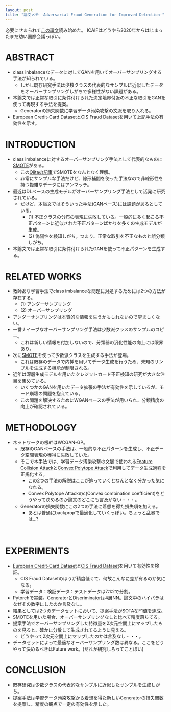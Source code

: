 ```yaml
---
layout: post
title: "論文メモ -Adversarial Fraud Generation for Improved Detection-"
---
```


必要にせまられて[この論文](https://dl.acm.org/doi/abs/10.1145/3533271.3561723)読み始めた。
ICAIFはどうやら2020年からはじまったまだ幼い国際会議っぽい。

# ABSTRACT
* class inbalanceなデータに対してGANを用いてオーバーサンプリングする手法が知られている。
  * しかし既存研究手法は少数クラスの代表的なサンプルに近似したデータをオーバーサンプリングしがちで多様性がない課題がある。
* 本論文では正常な取引に条件付けられた決定境界付近の不正な取引をGANを使って再現する手法を提案。
  * Generatorの損失関数に学習データ汚染攻撃の文脈を取り入れる。
* European Credit-Card DatasetとCIS Fraud Datasetを用いて上記手法の有効性を示す。

# INTRODUCTION
* class imbalanceに対するオーバーサンプリング手法として代表的なものに[SMOTE](https://www.jair.org/index.php/jair/article/view/10302)がある。
  * この[Qiitaの記事](https://qiita.com/eigs/items/8ae0970afe188a1124d1)でSMOTEをなんとなく理解。
  * 非常にサンプルな手法だけど、線形補間を使った手法なので非線形性を持つ複雑なデータにはアンマッチ。
* 最近はDLベースの生成モデルがオーバーサンプリング手法として活発に研究されている。
  * だけど、本論文ではそういった手法(GANベース)には課題があるとしている。
    * (1) 不正クラスの分布の表現に失敗している。一般的に多く起こる不正パターンに近似された不正パターンばかりを多くの生成モデルが生成。
    * (2) 偽陽性を検知しがち。つまり、正常な取引を不正なものと誤分類しがち。
* 本論文では正常な取引に条件付けられたGANを使って不正パターンを生成する。
    
# RELATED WORKS
* 教師あり学習手法でclass imbalanceな問題に対処するためには2つの方法が存在する。
  * (1) アンダーサンプリング
  * (2) オーバーサンプリング
* アンダーサンプリングは本質的な情報を失うかもしれないので望ましくない。
* 一番ナイーブなオーバーサンプリング手法は少数派クラスのサンプルのコピー。
  * これは新しい情報を付加しないので、分類器の汎化性能の向上には限界あり。
* 次に[SMOTE](https://arxiv.org/pdf/1106.1813.pdf)を使って少数派クラスを生成する手法が登場。
  * これは既存のデータで内挿を用いてデータ生成を行うため、未知のサンプルを生成する機能が制限される。
* 近年は深層生成モデルを用いたクレジットカード不正検知の研究が大きな注目を集めている。
  * いくつかのGANを用いたデータ拡張の手法が有効性を示しているが、モード崩壊の問題を抱えている。
  * この問題を解決するためにWGANベースの手法が用いられ、分類精度の向上が確認されている。

# METHODOLOGY
* ネットワークの根幹はWCGAN-GP。
  * 既存のGANベースの手法は、一般的な不正パターンを生成し、不正データ空間表現の獲得に失敗していた。
  * そこで本手法では、学習データ汚染攻撃の文脈で使われる[Feature Collision Attack](https://proceedings.neurips.cc/paper/2018/file/22722a343513ed45f14905eb07621686-Paper.pdf)と[Convex Polytope Attack](https://arxiv.org/pdf/1905.05897.pdf)で利用してデータ生成過程を正規化する。
    * この2つの手法の解説は[ここ](https://jpsec.ai/attack-to-hijack-ai/)が辿っていくとなんとなく分かった気になれる。
    * Convex Polytope Attackのc(Convex combination coefficient)をどうやって決めるのか論文のどこにも言及がない・・・。
  * Generatorの損失関数にこの2つの手法に着想を得た損失項を加える。
    * あとは普通にbackpropで最適化していくっぽい。ちょっと乱暴では...?

　
# EXPERIMENTS
* [European Credit-Card Dataset](https://www.kaggle.com/mlg-ulb/creditcardfraud)と[CIS Fraud Dataset](https://www.kaggle.com/c/ieee-fraud-detection)を用いて有効性を検証。
  * CIS Fraud Datasetのほうが精度低くて、何故こんなに差が有るのか気になる。
  * 学習データ：検証データ：テストデータは7:1:2で分割。
* Pytorchで実装。GeneratorとDiscriminatorは4層NN。論文中のハイパラはなぜその数字にしたのか言及なし。
* 結果としては2つのデータセットにおいて、提案手法がSOTAなF1値を達成。
* SMOTEを用いた場合、オーバーサンプリングなしと比べて精度落ちてる。
* 提案手法でオーバーサンプリングした特徴量を2次元空間上にマップしたものを見ると、確かに分散して生成されてるように見える。
  * どうやって2次元空間上にマップしたのかは言及なし・・・。
* データセットによって最適なオーバーサンプリング数は異なる。ここをどうやって決めるべきはFuture work。(だれか研究しろってことぽい)


# CONCLUSION
* 既存研究は少数クラスの代表的なサンプルに近似したサンプルを生成しがち。
* 提案手法は学習データ汚染攻撃から着想を得た新しいGeneratorの損失関数を提案し、精度の観点で一定の有効性を示した。




  

